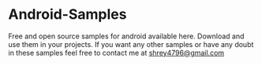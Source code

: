 Android-Samples
===============

Free and open source samples for android available here. Download and use them in your projects. If you want any other samples or 
have any doubt in these samples feel free to contact me at shrey4796@gmail.com
